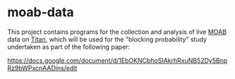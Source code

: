 moab-data
=========

This project contains programs for the collection and analysis of live
[MOAB](http://www.adaptivecomputing.com/support/documentation-index/moab-hpc-suite-documentation/moab-hpc-suite-9-1-documentation/)
data on [Titan](https://en.wikipedia.org/wiki/Titan_(supercomputer)), which
will be used for the "blocking probability" study undertaken as part of the
following paper:

https://docs.google.com/document/d/1EbOKNCbhoSIAkrhRxuNB52Dy5BnpRz9bWPxcnAADins/edit

